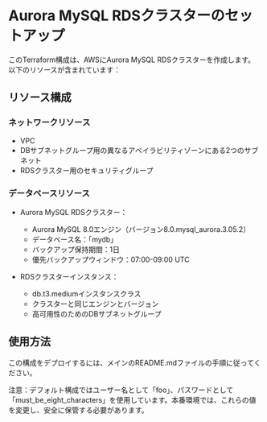# Aurora MySQL RDSクラスターのセットアップ

このTerraform構成は、AWSにAurora MySQL RDSクラスターを作成します。以下のリソースが含まれています：

## リソース構成

### ネットワークリソース
- VPC
- DBサブネットグループ用の異なるアベイラビリティゾーンにある2つのサブネット
- RDSクラスター用のセキュリティグループ

### データベースリソース
- Aurora MySQL RDSクラスター：
  - Aurora MySQL 8.0エンジン（バージョン8.0.mysql_aurora.3.05.2）
  - データベース名：「mydb」
  - バックアップ保持期間：1日
  - 優先バックアップウィンドウ：07:00-09:00 UTC

- RDSクラスターインスタンス：
  - db.t3.mediumインスタンスクラス
  - クラスターと同じエンジンとバージョン
  - 高可用性のためのDBサブネットグループ

## 使用方法

この構成をデプロイするには、メインのREADME.mdファイルの手順に従ってください。

注意：デフォルト構成ではユーザー名として「foo」、パスワードとして「must_be_eight_characters」を使用しています。本番環境では、これらの値を変更し、安全に保管する必要があります。